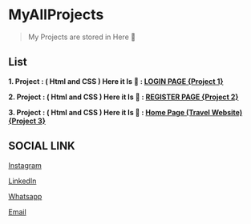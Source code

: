 # MyAllProjects

> My Projects are stored in Here 💌

## List

**1. Project : ( Html and CSS ) Here it Is 📇 : [LOGIN PAGE {Project 1}](https://github.com/Balamuruganpm/frontend-project1/tree/main)**

**2. Project : ( Html and CSS ) Here it Is 📇 : [REGISTER PAGE {Project 2}](https://github.com/Balamuruganpm/frontend-project2/tree/main)**


**3. Project : ( Html and CSS ) Here it Is 📇 : [Home Page (Travel Website) {Project 3}](https://github.com/Balamuruganpm/frontend-project2/tree/main)**


## SOCIAL LINK

[Instagram](https://instagram.com/balaselfie_bd)

[LinkedIn](https://www.linkedin.com/in/balamurugan-p-m)

[Whatsapp](https://wa.me/+919677804820)

[Email](mailto:balamuruganedsty@gmail.com)
